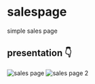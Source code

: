 # salespage
 simple sales page



## presentation 👇

![sales page](https://user-images.githubusercontent.com/73812069/126164082-9cdda562-284d-446b-93b9-bf6072ff04ec.png)
![sales page 2](https://user-images.githubusercontent.com/73812069/126164824-b2ec6160-f707-4bb3-bffd-3e7f90f41fb7.png)








